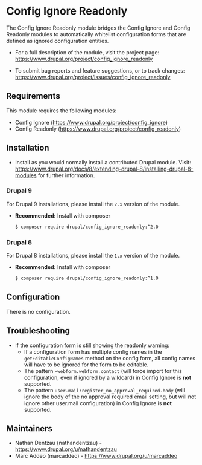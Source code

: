 # Config Ignore Readonly

The Config Ignore Readonly module bridges the Config Ignore and Config Readonly
modules to automatically whitelist configuration forms that are defined as
ignored configuration entities.

* For a full description of the module, visit the project page:
  https://www.drupal.org/project/config_ignore_readonly

* To submit bug reports and feature suggestions, or to track changes:
  https://www.drupal.org/project/issues/config_ignore_readonly

## Requirements

This module requires the following modules:

* Config Ignore (https://www.drupal.org/project/config_ignore)
* Config Readonly (https://www.drupal.org/project/config_readonly)

## Installation

* Install as you would normally install a contributed Drupal module. Visit:
  https://www.drupal.org/docs/8/extending-drupal-8/installing-drupal-8-modules
  for further information.

### Drupal 9

For Drupal 9 installations, please install the `2.x` version of the module.

* **Recommended:** Install with composer
  ```bash
  $ composer require drupal/config_ignore_readonly:^2.0
  ```

### Drupal 8

For Drupal 8 installations, please install the `1.x` version of the module.

* **Recommended:** Install with composer
  ```bash
  $ composer require drupal/config_ignore_readonly:^1.0
  ```

## Configuration

There is no configuration.

## Troubleshooting

* If the configuration form is still showing the readonly warning:
  * If a configuration form has multiple config names in the
    `getEditableConfigNames` method on the config form, all config names will
    have to be ignored for the form to be editable.
  * The pattern `~webform.webform.contact` (will force import for this
    configuration, even if ignored by a wildcard) in Config Ignore is **not**
    supported.
  * The pattern `user.mail:register_no_approval_required.body` (will ignore the
    body of the no approval required email setting, but will not ignore other
    user.mail configuration) in Config Ignore is **not** supported.

## Maintainers

* Nathan Dentzau (nathandentzau) - https://www.drupal.org/u/nathandentzau
* Marc Addeo (marcaddeo) - https://www.drupal.org/u/marcaddeo
